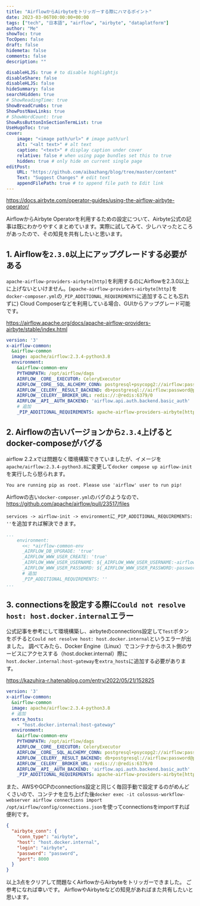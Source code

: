 ```yaml
---
title: "AirflowからAirbyteをトリッガーする際にハマるポイント"
date: 2023-03-06T00:00:00+00:00
tags: ["tech", "日本語", "airflow", "airbyte", "dataplatform"]
author: "Me"
showToc: true
TocOpen: false
draft: false
hidemeta: false
comments: false
description: ""

disableHLJS: true # to disable highlightjs
disableShare: false
disableHLJS: false
hideSummary: false
searchHidden: true
# ShowReadingTime: true
ShowBreadCrumbs: true
ShowPostNavLinks: true
# ShowWordCount: true
ShowRssButtonInSectionTermList: true
UseHugoToc: true
cover:
    image: "<image path/url>" # image path/url
    alt: "<alt text>" # alt text
    caption: "<text>" # display caption under cover
    relative: false # when using page bundles set this to true
    hidden: true # only hide on current single page
editPost:
    URL: "https://github.com/aibazhang/blog/tree/master/content"
    Text: "Suggest Changes" # edit text
    appendFilePath: true # to append file path to Edit link
---
```


https://docs.airbyte.com/operator-guides/using-the-airflow-airbyte-operator/

AirflowからAirbyte Operatorを利用するための設定について、Airbyte公式の記事は既にわかりやすくまとめています。実際に試してみて、少しハマったところがあったので、その知見を共有したいと思います。

## 1. Airflowを`2.3.0`以上にアップグレードする必要がある


`apache-airflow-providers-airbyte[http]`を利用するのにAirflowを2.3.0以上に上げないといけません。(`apache-airflow-providers-airbyte[http]`を`docker-composer.yml`の`_PIP_ADDITIONAL_REQUIREMENTS`に追加することも忘れずに)
Cloud Composerなどを利用している場合、GUIからアップグレード可能です。

https://airflow.apache.org/docs/apache-airflow-providers-airbyte/stable/index.html

```yaml
version: '3'
x-airflow-common:
  &airflow-common
  image: apache/airflow:2.3.4-python3.8
  environment:
    &airflow-common-env
    PYTHONPATH: /opt/airflow/dags
    AIRFLOW__CORE__EXECUTOR: CeleryExecutor
    AIRFLOW__CORE__SQL_ALCHEMY_CONN: postgresql+psycopg2://airflow:password@postgres/airflow
    AIRFLOW__CELERY__RESULT_BACKEND: db+postgresql://airflow:password@postgres/airflow
    AIRFLOW__CELERY__BROKER_URL: redis://:@redis:6379/0
    AIRFLOW__API__AUTH_BACKEND: 'airflow.api.auth.backend.basic_auth'
    # 追加
    _PIP_ADDITIONAL_REQUIREMENTS: apache-airflow-providers-airbyte[http]==3.2.0
```

## 2. Airflowの古いバージョンから`2.3.4`上げるとdocker-composeがバグる

airflow 2.2.xでは問題なく環境構築できていましたが、イメージを`apache/airflow:2.3.4-python3.8`に変更して`docker compose up airflow-init`を実行したら怒られます。

```
You are running pip as root. Please use 'airflow' user to run pip!
```

Airflowの古い`docker-composer.yml`のバグのようなので、
https://github.com/apache/airflow/pull/23517/files

`services -> airflow-init -> environment`に`_PIP_ADDITIONAL_REQUIREMENTS: ''`を追加すれば解決できます。

```yaml
...
    environment:
      <<: *airflow-common-env
      _AIRFLOW_DB_UPGRADE: 'true'
      _AIRFLOW_WWW_USER_CREATE: 'true'
      _AIRFLOW_WWW_USER_USERNAME: ${_AIRFLOW_WWW_USER_USERNAME:-airflow}
      _AIRFLOW_WWW_USER_PASSWORD: ${_AIRFLOW_WWW_USER_PASSWORD:-password}
      # 追加
      _PIP_ADDITIONAL_REQUIREMENTS: ''
...
```

## 3. connectionsを設定する際に`Could not resolve host: host.docker.internal`エラー

公式記事を参考にして環境構築し、airbyteのconnections設定して`Test`ボタンをポチると`Could not resolve host: host.docker.internal`というエラーが出ました。
調べてみたら、Docker Engine（Linux）でコンテナからホスト側のサービスにアクセスする（host.docker.internal）際に`host.docker.internal:host-gateway`を`extra_hosts`に追加する必要があります。

https://kazuhira-r.hatenablog.com/entry/2022/05/21/152825

```yaml
version: '3'
x-airflow-common:
  &airflow-common
  image: apache/airflow:2.3.4-python3.8
  # 追加
  extra_hosts:
    - "host.docker.internal:host-gateway"
  environment:
    &airflow-common-env
    PYTHONPATH: /opt/airflow/dags
    AIRFLOW__CORE__EXECUTOR: CeleryExecutor
    AIRFLOW__CORE__SQL_ALCHEMY_CONN: postgresql+psycopg2://airflow:password@postgres/airflow
    AIRFLOW__CELERY__RESULT_BACKEND: db+postgresql://airflow:password@postgres/airflow
    AIRFLOW__CELERY__BROKER_URL: redis://:@redis:6379/0
    AIRFLOW__API__AUTH_BACKEND: 'airflow.api.auth.backend.basic_auth'
    _PIP_ADDITIONAL_REQUIREMENTS: apache-airflow-providers-airbyte[http]==3.2.0
```

また、AWSやGCPのconnections設定と同じく毎回手動で設定するのがめんどくさいので、コンテナを立ち上げた後`docker exec -it colossus-workflow-webserver airflow connections import /opt/airflow/config/connections.json`を使ってconnectionsをimportすれば便利です。

```json
{
  "airbyte_conn": {
    "conn_type": "airbyte",
    "host": "host.docker.internal",
    "login": "airbyte",
    "password": "password",
    "port": 8000
  }
}
```

以上3点をクリアして問題なくAirflowからAirbyteをトリッガーできました。
ご参考になれば幸いです。
AirflowやAirbyteなどの知見があればまた共有したいと思います。
